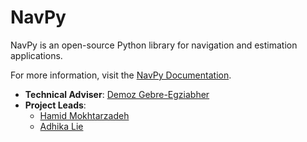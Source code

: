 # NavPy

NavPy is an open-source Python library for navigation and estimation applications.

For more information, visit the [NavPy Documentation](http://navpy.readthedocs.org/en/latest/).

* **Technical Adviser**: [Demoz Gebre-Egziabher](http://www.aem.umn.edu/people/faculty/bio/gebre_egziabher.shtml)
* **Project Leads**:
	* [Hamid Mokhtarzadeh](https://github.com/hamid-m)
	* [Adhika Lie](https://github.com/adhika)
